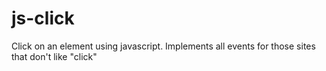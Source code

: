 # js-click
Click on an element using javascript. Implements all events for those sites that don't like "click"

